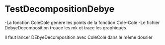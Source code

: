 # TestDecompositionDebye

-La fonction ColeCole génère les points de la fonction Cole-Cole
-Le fichier DebyeDecomposition trouce les mk et trace les graphiques

Il faut lancer DEbyeDecomposition avec ColeCole dans le même dossier



